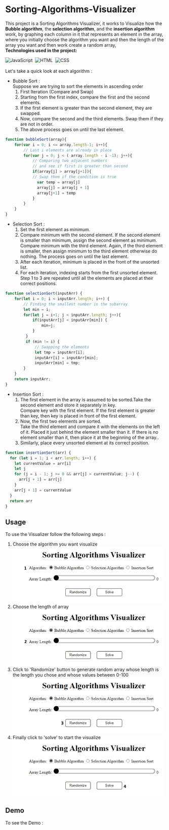 # Sorting-Algorithms-Visualizer
This project is a Sorting Algorithms Visualizer, it works to Visualize how the <b>Bubble algorithm</b>, the<b> selection algorithm</b>, and the <b>insertion algorithm</b> work, by graphing each column in it that represents an element in the array, where you initially choose the algorithm you want and then the length of the array you want and then work create a random array,<br>
<b>Technologies used in the project: </b>

![JavaScript](https://img.shields.io/badge/-JavaScript-05122A?style=flat&logo=javascript)&nbsp; ![HTML](https://img.shields.io/badge/-HTML-05122A?style=flat&logo=HTML5)&nbsp;
![CSS](https://img.shields.io/badge/-CSS-05122A?style=flat&logo=CSS3&logoColor=1572B6)&nbsp; <br><br>
Let's take a quick look at each algorithm :<br>
- Bubble Sort : <br>
  Suppose we are trying to sort the elements in ascending order
  1. First Iteration (Compare and Swap)
  2. Starting from the first index, compare the first and the second elements.
  3. If the first element is greater than the second element, they are swapped.
  4. Now, compare the second and the third elements. Swap them if they are not in order.
  5. The above process goes on until the last element.
```javascript
function bubbleSort(array){
    for(var i = 0; i <= array.length-1; i++){
        // Last i elements are already in place
        for(var j = 0; j < ( array.length - i -1); j++){
            // Comparing two adjacent numbers 
            // and see if first is greater than second
            if(array[j] > array[j+1]){
            // Swap them if the condition is true 
              var temp = array[j]
              array[j] = array[j + 1]
              array[j+1] = temp
            }
        }
    }
}
```

- Selection Sort : <br>
  1. Set the first element as minimum.
  2. Compare minimum with the second element. If the second element is smaller than       minimum, assign the second element as minimum. 
  Compare minimum with the third element. Again, if the third element is smaller, then assign minimum to the third element otherwise do nothing. The process goes on until the last element.
  3. After each iteration, minimum is placed in the front of the unsorted list.
  4. For each iteration, indexing starts from the first unsorted element. Step 1 to 3 are repeated until all the elements are placed at their correct positions. <br>

```javascript
function selectionSort(inputArr) { 
    for(let i = 0; i < inputArr.length; i++) {
        // Finding the smallest number in the subarray
        let min = i;
        for(let j = i+1; j < inputArr.length; j++){
            if(inputArr[j] < inputArr[min]) {
                min=j; 
            }
         }
         if (min != i) {
             // Swapping the elements
             let tmp = inputArr[i]; 
             inputArr[i] = inputArr[min];
             inputArr[min] = tmp;      
        }
    }
    return inputArr;
}
```

- Insertion Sort : <br>
  1. The first element in the array is assumed to be sorted.Take the second element and store it separately in key. <br>
Compare key with the first element. If the first element is greater than key, then key is placed in front of the first element.
  2. Now, the first two elements are sorted.<br>
Take the third element and compare it with the elements on the left of it. Placed it just behind the element smaller than it. If there is no element smaller than it, then place it at the beginning of the array..
  3. Similarly, place every unsorted element at its correct position. <br>

```javascript
function insertionSort(arr) {
  for (let i = 1; i < arr.length; i++) {
    let currentValue = arr[i]
    let j
    for (j = i - 1; j >= 0 && arr[j] > currentValue; j--) {
      arr[j + 1] = arr[j]
    }
    arr[j + 1] = currentValue
  }
  return arr
}
```

## Usage

To use the Visualizer follow the following steps : <br>
  1. Choose the algorithm you want visualize <br>
  ![First Step](images/step1.PNG)
  2. Choose the length of array <br>
  ![Second Step](images/step2.png)
  3. Click to 'Randomize' button to generate random array whose length is the length you  chose and whose values between 0-100 <br>
  ![Third Step](images/step3.png) 
  4. Finally click to 'solve' to start the visualize <br>
  ![Fourth Step](images/step4.png)
  
## Demo

To see the Demo : <br>
